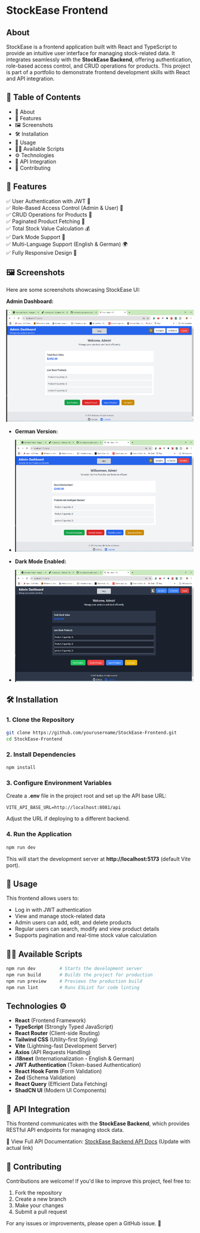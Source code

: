 # StockEase Frontend

## About
StockEase is a frontend application built with React and TypeScript to provide an intuitive user interface for managing stock-related data. It integrates seamlessly with the **StockEase Backend**, offering authentication, role-based access control, and CRUD operations for products. This project is part of a portfolio to demonstrate frontend development skills with React and API integration.

## 📖 Table of Contents
- 📌 About
- 🚀 Features
- 🖼️ Screenshots
- 🛠️ Installation
- 📌 Usage
- 🧑‍💻 Available Scripts
- ⚙️ Technologies
- 🔗 API Integration
- 🤝 Contributing

## 🚀 Features
✅ User Authentication with JWT 🔑  
✅ Role-Based Access Control (Admin & User) 👥  
✅ CRUD Operations for Products 📝  
✅ Paginated Product Fetching 📑  
✅ Total Stock Value Calculation 💰  
✅ Dark Mode Support 🌙  
✅ Multi-Language Support (English & German) 🌍  
✅ Fully Responsive Design 📱  

## 🖼️ Screenshots
Here are some screenshots showcasing StockEase UI:

  **Admin Dashboard:**
  
  <img src="./src/assets/imgs/project-image.png" alt="Admin Dashboard" width="600" height="300"/>
  
- **German Version:**
- 
  <img src="./src/assets/imgs/german-version.png" alt="Admin Dashboard German" width="600" height="300"/>
  
- **Dark Mode Enabled:**
- 
  <img src="./src/assets/imgs/dark-mode.png" alt="Dark Mode" width="600" height="300"/>

## 🛠️ Installation
### 1. Clone the Repository
```sh
git clone https://github.com/yourusername/StockEase-Frontend.git
cd StockEase-Frontend
```

### 2. Install Dependencies
```sh
npm install
```

### 3. Configure Environment Variables
Create a **.env** file in the project root and set up the API base URL:
```
VITE_API_BASE_URL=http://localhost:8081/api
```
Adjust the URL if deploying to a different backend.

### 4. Run the Application
```sh
npm run dev
```
This will start the development server at **http://localhost:5173** (default Vite port).

## 📌 Usage
This frontend allows users to:
- Log in with JWT authentication
- View and manage stock-related data
- Admin users can add, edit, and delete products
- Regular users can search, modify and view product details
- Supports pagination and real-time stock value calculation

## 🧑‍💻 Available Scripts
```sh
npm run dev         # Starts the development server
npm run build       # Builds the project for production
npm run preview     # Previews the production build
npm run lint        # Runs ESLint for code linting
```

## Technologies ⚙️
- **React** (Frontend Framework)
- **TypeScript** (Strongly Typed JavaScript)
- **React Router** (Client-side Routing)
- **Tailwind CSS** (Utility-first Styling)
- **Vite** (Lightning-fast Development Server)
- **Axios** (API Requests Handling)
- **i18next** (Internationalization - English & German)
- **JWT Authentication** (Token-based Authentication)
- **React Hook Form** (Form Validation)
- **Zod** (Schema Validation)
- **React Query** (Efficient Data Fetching)
- **ShadCN UI** (Modern UI Components)

## 🔗 API Integration
This frontend communicates with the **StockEase Backend**, which provides RESTful API endpoints for managing stock data.

📌 View Full API Documentation: [StockEase Backend API Docs](#) (Update with actual link)

## 🤝 Contributing
Contributions are welcome! If you'd like to improve this project, feel free to:

1. Fork the repository
2. Create a new branch
3. Make your changes
4. Submit a pull request

For any issues or improvements, please open a GitHub issue. 🚀


